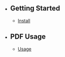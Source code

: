 - ## Getting Started
    - [Install](/docs/pdf/{{version}}/installation)

- ## PDF Usage
    - [Usage](/docs/pdf/{{version}}/usage)